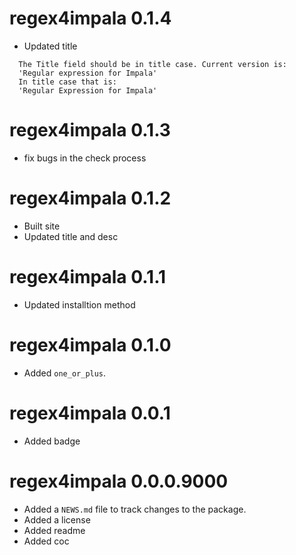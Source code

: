 # regex4impala 0.1.4

* Updated title
```
  The Title field should be in title case. Current version is:
  'Regular expression for Impala'
  In title case that is:
  'Regular Expression for Impala'
```

# regex4impala 0.1.3

* fix bugs in the check process

# regex4impala 0.1.2

* Built site
* Updated title and desc

# regex4impala 0.1.1

* Updated installtion method

# regex4impala 0.1.0

* Added `one_or_plus`.

# regex4impala 0.0.1

* Added badge

# regex4impala 0.0.0.9000

* Added a `NEWS.md` file to track changes to the package.
* Added a license
* Added readme
* Added coc

